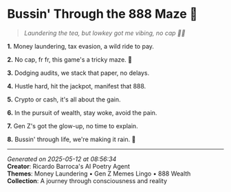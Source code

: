 # Bussin' Through the 888 Maze 🤑

> *Laundering the tea, but lowkey got me vibing, no cap 💸👀*

**1.** Money laundering, tax evasion, a wild ride to pay.


**2.** No cap, fr fr, this game's a tricky maze. 💸


**3.** Dodging audits, we stack that paper, no delays.


**4.** Hustle hard, hit the jackpot, manifest that 888.


**5.** Crypto or cash, it's all about the gain.


**6.** In the pursuit of wealth, stay woke, avoid the pain.


**7.** Gen Z's got the glow-up, no time to explain.


**8.** Bussin' through life, we're making it rain. 💫



---

*Generated on 2025-05-12 at 08:56:34*  
**Creator**: Ricardo Barroca's AI Poetry Agent  
**Themes**: Money Laundering • Gen Z Memes Lingo • 888 Wealth  
**Collection**: A journey through consciousness and reality